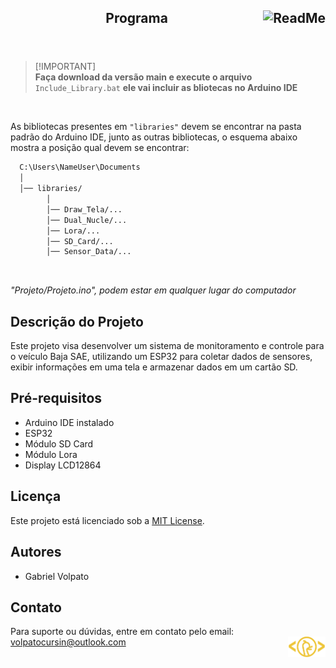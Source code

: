<header>
<h2> Programa 
<img src="https://img.shields.io/badge/READ%20ME-555555" alt="ReadMe" align="right"  width="q35">
</h2>
</header>

> [!IMPORTANT]\
> **Faça download da versão main e execute o arquivo**  ```Include_Library.bat``` **ele vai incluir as bliotecas no Arduino IDE**

<br>

As bibliotecas presentes em ```"libraries"``` devem se encontrar na pasta padrão do Arduino IDE, junto as outras bibliotecas, o esquema abaixo mostra a posição qual devem se encontrar:

```txt
  C:\Users\NameUser\Documents
  │
  │── libraries/
        │
        │── Draw_Tela/...
        │── Dual_Nucle/...
        │── Lora/...
        │── SD_Card/...
        │── Sensor_Data/...
```

<br>

*"Projeto/Projeto.ino", podem estar em qualquer lugar do computador*

## Descrição do Projeto
Este projeto visa desenvolver um sistema de monitoramento e controle para o veículo Baja SAE, utilizando um ESP32 para coletar dados de sensores, exibir informações em uma tela e armazenar dados em um cartão SD.

## Pré-requisitos
- Arduino IDE instalado
- ESP32
- Módulo SD Card
- Módulo Lora
- Display LCD12864

## Licença
Este projeto está licenciado sob a [MIT License](LICENSE).

## Autores
- Gabriel Volpato 

## Contato
Para suporte ou dúvidas, entre em contato pelo email: volpatocursin@outlook.com 
<img src="https://github.com/GabrielVolpatoP/GabrielVolpatoP/blob/main/imagens/assinatura-icon.png?raw=true" alt="Icon Usuario" align="right"  width="60">
